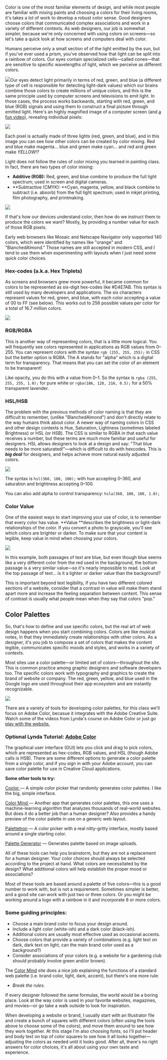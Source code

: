 Color is one of the most familiar elements of design, and while most people are familiar with mixing paints and choosing a colors for their living rooms, it's takes a lot of work to develop a robust color sense. Good designers choose colors that communicated complex associations and work in a variety of different contexts. As web designers, our job is somewhat simpler, because we're only concerned with using colors on screens—so let's take a quick look at how screens and computers deal with color.

Humans perceive only a small section of of the light emitted by the sun, but if you've ever used a prism, you've observed how that light can be split into a rainbow of colors. Our eyes contain specialized cells—called cones—that are sensitive to specific wavelengths of light, which we perceive as different colors.

![](/assets/light-spectrum.png)Our eyes detect light primarily in terms of red, green, and blue \(a different type of cell is responsible for detecting light-dark values\) which our brains combine those colors to create millions of unique colors, and this is the same principle used by computer screens and televisions to emit light. In those cases, the process works backwards, starting with red, green, and blue \(RGB\) signals and using them to construct a final picture through emitted light. Here's an highly magnified image of a computer screen \(and [a fun video](https://www.youtube.com/watch?v=CEZApLSp3Ng)\), revealing individual pixels:

![](/assets/pixels.jpg)

Each pixel is actually made of three lights \(red, green, and blue\), and in this image you can see how other colors can be created by color mixing. Red and blue make magenta... blue and green make cyan... and red and green make _YELLOW!?_

Light does not follow the rules of color mixing you learned in painting class. In fact, there are two types of color mixing:

* **Additive \(RGB\):** Red, green, and blue combine to produce the full light spectrum; used in screen and digital cameras.
* **Subtractive \(CMYK\): **Cyan, magenta, yellow, and black combine to subtract \(i.e. absorb\) from the full light spectrum; used in inkjet printing, film photography, and printmaking.

![](/assets/RGBvCMYK.jpg)

If that's how our devices understand color, then how do we instruct them to produce the colors we want? Mostly, by providing a number value for each of those RGB pixels.

Early web browsers like Mosaic and Netscape Navigator only supported 140 colors, which were identified by names like "orange" and "BlanchedAlmond." Those names are still accepted in modern CSS, and I tend to use them when experimenting with layouts when I just need some quick color choices.

### Hex-codes \(a.k.a. Hex Triplets\)

As screens and browsers grew more powerful, it became common for colors to be represented as six-digit hex-codes like \#D4E7AB. This syntax is still used by many developers and applications. The six characters represent values for red, green, and blue, with each color accepting a value of 00 to FF \(see below\). This works out to 256 possible values per color for a total of 16.7 million colors.

![](/assets/hex.png)

### RGB/RGBA

This is another way of representing colors, that is a little more logical. You will frequently see colors represented in applications as RGB values from 0–255. You can represent colors with the syntax `rgb (255, 255, 255);` in CSS but the better option is RGBA. The A stands for "alpha" which is a digital term for transparency. That means that you can set the color of an element to be transparent!

Like opacity, you do this with a value from 0–1. So the syntax is `rgba (255, 255, 255, 1.0);` for pure white or `rgba(186, 128, 216, 0.5);` for a 50% transparent lavender.

### HSL/HSB

The problem with the previous methods of color naming is that they are difficult to remember, \(unlike "BlanchedAlmond"\) and don't directly relate to the way humans think about color. A newer way of naming colors in CSS and other design contexts is Hue, Saturation, Lightness \(sometimes labeled Brightness\) or HSL \(or HSB\). The CSS is similar to RGBA in that each value receives a number, but these terms are much more familiar and useful for designers. HSL allows designers to look at a design and say: "That blue needs to be more saturated!"—which is difficult to do with hexcodes. This is _**big deal**_ for designers, and helps achieve more natural easily adjusted colors.

![](/assets/hsl.png)

The syntax is `hsl(360, 100, 100);` with hue accepting 0–360, and saturation and brightness accepting 0–100.

You can also add alpha to control transparency: `hsla(360, 100, 100, 1.0);`

### Color Value

One of the easiest ways to start improving your use of color, is to remember that every color has value. **Value **describes the brightness or light-dark relationships of the color. If you convert a photo to grayscale, you'll see which colors are brighter or darker. To make sure that your content is legible, keep value in mind when choosing your colors.

![](/assets/color-value-3.png)

In this example, both passages of text are blue, but even though blue seems like a very different color from the red used in the background, the bottom passage is a very similar value—so it's nearly impossible to read. Look at the top passage of text... is it a lighter or darker value than the background?

This is important beyond text legibility, if you have two different colored sections of a website, consider that a contrast in value will make them stand apart more and increase the feeling separation between content. This sense of contrast is usually what people mean when they say that colors "pop."

## Color Palettes

So, that's how to define and use specific colors, but the real art of web design happens when you start combining colors. Colors are like musical notes, in that they immediately create relationships with other colors. As a designer, it's you job to compose a set of colors that makes the content legible, communicates specific moods and styles, and works in a variety of contexts.

Most sites use a color palette—or limited set of colors—throughout the site. This is common practice among graphic designers and software developers too. The specific colors work with typography and graphics to create the brand of website or company. The red, green, yellow, and blue used in the Google logo are used throughout their app ecosystem and are instantly recognizable.

![](/assets/google-loader.gif)

There are a variety of tools for developing color palettes, for this class we'll focus on Adobe Color, becasue it integrates with the Adobe Creative Suite. Watch some of the videos from Lynda's course on Adobe Color or just go [play with the website.](https://color.adobe.com/)

### Optional Lynda Tutorial: [Adobe Color](https://www.lynda.com/Color-tutorials/Welcome/439424/475367-4.html)

The graphical user interface \(GUI\) lets you click and drag to pick colors, which are represented as hex-codes, RGB values, and HSL \(though Adobe calls is HSB\). There are some different options to generate a color palette from a single color, and if you sign in with your Adobe account, you can save color palette for use in Creative Cloud applications.

**Some other tools to try:**

[Coolor ](https://coolors.co)— A simple color picker that randomly generates color palettes. I like the big, simple interface.

[Color Mind ](http://colormind.io/)— Another app that generates color palettes, this one uses a machine-learning algorithm that analyzes thousands of real-world websites. But does it do a better job than a human designer? Also provides a handy preview of the color palette in use on a generic web layout.

[Palettetron](http://paletton.com/) — A color picker with a real nitty-gritty interface, mostly based around a single starting color.

[Palette Generator](http://palettegenerator.com/) — Generates palette based on image uploads.

All of these tools can help you brainstorm, but they are not a replacement for a human designer. Your color choices should always be selected according to the project at hand. What colors are necessitated by the design? What additional colors will help establish the proper mood or associations?

Most of these tools are based around a palette of five colors—this is a good number to work with, but is not a requirement. Sometimes simpler is better, and a good site can work with just two or three colors. Or you might be working around a logo with a rainbow in it and incorporate 8 or more colors.

### **Some guiding principles:**

* Choose a main brand color to focus your design around.
* Include a light color \(white-ish\) and a dark color \(black-ish\).
* Additional colors are usually most effective used as occasional accents. 
* Choose colors that provide a variety of combinations \(e.g. light text on dark, dark text on light, can the main brand color used as a background?\)
* Consider associations of your colors \(e.g. a website for a gardening club should probably involve green and/or brown\).

The [Color Mind](http://colormind.io/) site does a nice job explaining the functions of a standard web palette \(i.e. brand color, light, dark, accent\), but there's one more rule:

* _Break the rules._

If every designer followed the same formulas, the world would be a boring place. Look at the way color is used in your favorite websites, magazines, and movies—or go take a walk outside to look for inspiration.

When developing a website or brand, I usually start with an Illustrator file and create a bunch of squares with different colors \(often using the tools above to choose some of the colors\), and move them around to see how they work together. At this stage I'm also choosing fonts, so I'll put header and body text on top of color squares to see how it all looks together—adjusting the colors as needed until it looks good. After all, there's no right answers for color choices, it's all about using your own taste and experience.

